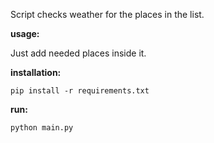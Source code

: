 Script checks weather for the places in the list.

**usage:**

Just add needed places inside it.

**installation:**

`pip install -r requirements.txt`

**run:**

`python main.py`